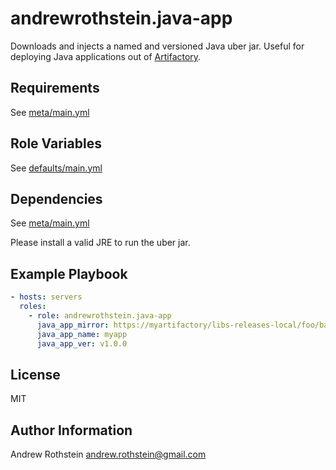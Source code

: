 andrewrothstein.java-app
=========

Downloads and injects a named and versioned Java uber jar. Useful for deploying Java applications out of [Artifactory](https://www.jfrog.com/artifactory/).

Requirements
------------

See [meta/main.yml](meta/main.yml)

Role Variables
--------------

See [defaults/main.yml](defaults/main.yml)

Dependencies
------------

See [meta/main.yml](meta/main.yml)

Please install a valid JRE to run the uber jar.

Example Playbook
----------------

```yml
- hosts: servers
  roles:
    - role: andrewrothstein.java-app
	  java_app_mirror: https://myartifactory/libs-releases-local/foo/bar
	  java_app_name: myapp
	  java_app_ver: v1.0.0
```

License
-------

MIT

Author Information
------------------

Andrew Rothstein <andrew.rothstein@gmail.com>
